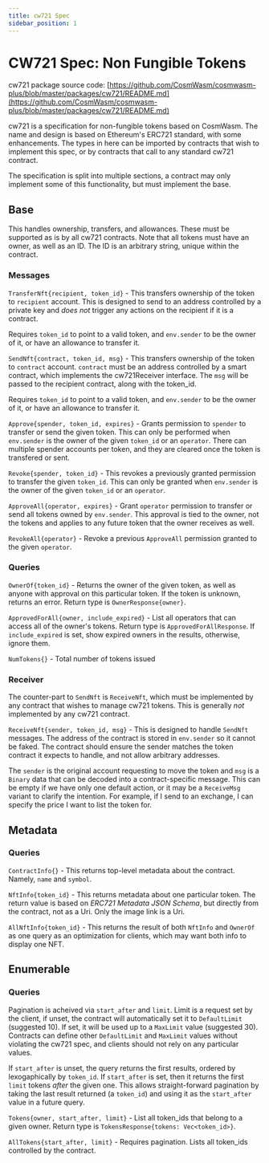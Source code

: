 ```yaml
---
title: cw721 Spec
sidebar_position: 1
---
```


# CW721 Spec: Non Fungible Tokens

cw721 package source
code: [https://github.com/CosmWasm/cosmwasm-plus/blob/master/packages/cw721/README.md](https://github.com/CosmWasm/cosmwasm-plus/blob/master/packages/cw721/README.md)

cw721 is a specification for non-fungible tokens based on CosmWasm. The name and design is based on Ethereum's ERC721
standard, with some enhancements. The types in here can be imported by contracts that wish to implement this spec, or by
contracts that call to any standard cw721 contract.

The specification is split into multiple sections, a contract may only implement some of this functionality, but must
implement the base.

## Base

This handles ownership, transfers, and allowances. These must be supported as is by all cw721 contracts. Note that all
tokens must have an owner, as well as an ID. The ID is an arbitrary string, unique within the contract.

### Messages

`TransferNft{recipient, token_id}` - This transfers ownership of the token to `recipient` account. This is designed to
send to an address controlled by a private key and *does not*
trigger any actions on the recipient if it is a contract.

Requires `token_id` to point to a valid token, and `env.sender` to be the owner of it, or have an allowance to transfer
it.

`SendNft{contract, token_id, msg}` - This transfers ownership of the token to `contract` account. `contract`
must be an address controlled by a smart contract, which implements the cw721Receiver interface. The `msg` will be
passed to the recipient contract, along with the token_id.

Requires `token_id` to point to a valid token, and `env.sender` to be the owner of it, or have an allowance to transfer
it.

`Approve{spender, token_id, expires}` - Grants permission to `spender` to transfer or send the given token. This can
only be performed when
`env.sender` is the owner of the given `token_id` or an `operator`. There can multiple spender accounts per token, and
they are cleared once the token is transfered or sent.

`Revoke{spender, token_id}` - This revokes a previously granted permission to transfer the given `token_id`. This can
only be granted when
`env.sender` is the owner of the given `token_id` or an `operator`.

`ApproveAll{operator, expires}` - Grant `operator` permission to transfer or send all tokens owned by `env.sender`. This
approval is tied to the owner, not the tokens and applies to any future token that the owner receives as well.

`RevokeAll{operator}` - Revoke a previous `ApproveAll` permission granted to the given `operator`.

### Queries

`OwnerOf{token_id}` - Returns the owner of the given token, as well as anyone with approval on this particular token. If
the token is unknown, returns an error. Return type is
`OwnerResponse{owner}`.

`ApprovedForAll{owner, include_expired}` - List all operators that can access all of the owner's tokens. Return type
is `ApprovedForAllResponse`. If `include_expired` is set, show expired owners in the results, otherwise, ignore them.

`NumTokens{}` - Total number of tokens issued

### Receiver

The counter-part to `SendNft` is `ReceiveNft`, which must be implemented by any contract that wishes to manage cw721
tokens. This is generally *not*
implemented by any cw721 contract.

`ReceiveNft{sender, token_id, msg}` - This is designed to handle `SendNft`
messages. The address of the contract is stored in `env.sender`
so it cannot be faked. The contract should ensure the sender matches the token contract it expects to handle, and not
allow arbitrary addresses.

The `sender` is the original account requesting to move the token and `msg` is a `Binary` data that can be decoded into
a contract-specific message. This can be empty if we have only one default action, or it may be a `ReceiveMsg` variant
to clarify the intention. For example, if I send to an exchange, I can specify the price I want to list the token for.

## Metadata

### Queries

`ContractInfo{}` - This returns top-level metadata about the contract. Namely, `name` and `symbol`.

`NftInfo{token_id}` - This returns metadata about one particular token. The return value is based on *ERC721 Metadata
JSON Schema*, but directly from the contract, not as a Uri. Only the image link is a Uri.

`AllNftInfo{token_id}` - This returns the result of both `NftInfo`
and `OwnerOf` as one query as an optimization for clients, which may want both info to display one NFT.

## Enumerable

### Queries

Pagination is acheived via `start_after` and `limit`. Limit is a request set by the client, if unset, the contract will
automatically set it to
`DefaultLimit` (suggested 10). If set, it will be used up to a `MaxLimit`
value (suggested 30). Contracts can define other `DefaultLimit` and `MaxLimit`
values without violating the cw721 spec, and clients should not rely on any particular values.

If `start_after` is unset, the query returns the first results, ordered by lexogaphically by `token_id`.
If `start_after` is set, then it returns the first `limit` tokens *after* the given one. This allows straight-forward
pagination by taking the last result returned (a `token_id`) and using it as the `start_after` value in a future query.

`Tokens{owner, start_after, limit}` - List all token_ids that belong to a given owner. Return type
is `TokensResponse{tokens: Vec<token_id>}`.

`AllTokens{start_after, limit}` - Requires pagination. Lists all token_ids controlled by the contract.
